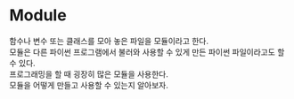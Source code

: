 # Module
함수나 변수 또는 클래스를 모아 놓은 파일을 모듈이라고 한다.  
모듈은 다른 파이썬 프로그램에서 불러와 사용할 수 있게 만든 파이썬 파일이라고도 할 수 있다.  
프로그래밍을 할 때 굉장히 많은 모듈을 사용한다.  
모듈을 어떻게 만들고 사용할 수 있는지 알아보자.